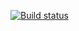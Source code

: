 [![Build status](https://ci.appveyor.com/api/projects/status/9otjmrhelsbjcdkj/branch/main?svg=true)](https://ci.appveyor.com/project/Daemontrit/seleniumnetologygradle/branch/main)
